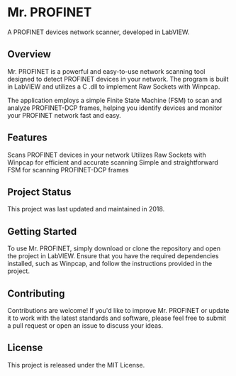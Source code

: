 # Mr. PROFINET
A PROFINET devices network scanner, developed in LabVIEW.

## Overview
Mr. PROFINET is a powerful and easy-to-use network scanning tool designed to detect PROFINET devices in your network. The program is built in LabVIEW and utilizes a C .dll to implement Raw Sockets with Winpcap.

The application employs a simple Finite State Machine (FSM) to scan and analyze PROFINET-DCP frames, helping you identify devices and monitor your PROFINET network fast and easy.

## Features
Scans PROFINET devices in your network
Utilizes Raw Sockets with Winpcap for efficient and accurate scanning
Simple and straightforward FSM for scanning PROFINET-DCP frames

## Project Status
This project was last updated and maintained in 2018. 

## Getting Started
To use Mr. PROFINET, simply download or clone the repository and open the project in LabVIEW. Ensure that you have the required dependencies installed, such as Winpcap, and follow the instructions provided in the project.

## Contributing
Contributions are welcome! If you'd like to improve Mr. PROFINET or update it to work with the latest standards and software, please feel free to submit a pull request or open an issue to discuss your ideas.

## License
This project is released under the MIT License.
